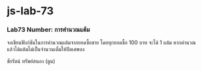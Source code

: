# js-lab-73
### Lab73 Number: การคำนวณแต้ม
จงเขียนฟังก์ชันในการคำนวณแต้มจากยอดซื้อขาย โดยทุกยอดซื้อ 100 บาท จะได้ 1 แต้ม หากคำนวณแล้วได้แต้มไม่เป็นจำนวนเต็มให้ปัดเศษลง

ชัยรัตน์ ทรัพย์สนอง (ตูน)
